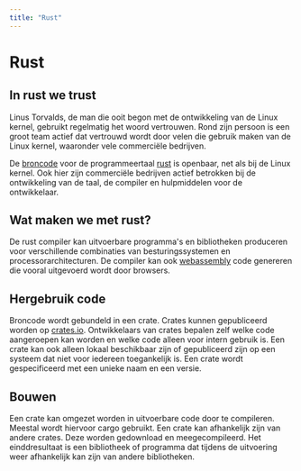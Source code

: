```yaml
---
title: "Rust"
---
```


# Rust

## In rust we trust

Linus Torvalds, de man die ooit begon met de ontwikkeling van de Linux kernel, gebruikt regelmatig het woord vertrouwen. Rond zijn persoon is een groot team actief dat vertrouwd wordt door velen die gebruik maken van de Linux kernel, waaronder vele commerciële bedrijven.

De [broncode] voor de programmeertaal [rust] is openbaar, net als bij de Linux kernel. Ook hier zijn commerciële bedrijven actief betrokken bij de ontwikkeling van de taal, de compiler en hulpmiddelen voor de ontwikkelaar.

## Wat maken we met rust?

De rust compiler kan uitvoerbare programma's en bibliotheken produceren voor verschillende combinaties van besturingssystemen en processorarchitecturen. De compiler kan ook [webassembly] code genereren die vooral uitgevoerd wordt door browsers.

## Hergebruik code

Broncode wordt gebundeld in een crate. Crates kunnen gepubliceerd worden op [crates.io]. Ontwikkelaars van crates bepalen zelf welke code aangeroepen kan worden en welke code alleen voor intern gebruik is.
Een crate kan ook alleen lokaal beschikbaar zijn of gepubliceerd zijn op een systeem dat niet voor iedereen toegankelijk is. Een crate wordt gespecificeerd met een unieke naam en een versie.

## Bouwen

Een crate kan omgezet worden in uitvoerbare code door te compileren. Meestal wordt hiervoor cargo gebruikt.
Een crate kan afhankelijk zijn van andere crates. Deze worden gedownload en meegecompileerd.
Het einddresultaat is een bibliotheek of programma dat tijdens de uitvoering weer afhankelijk kan zijn
van andere bibliotheken.


[webassembly]: https://webassembly.org/
[broncode]: https://github.com/rust-lang
[rust]: https://www.rust-lang.org/
[iterator]: https://doc.rust-lang.org/std/iter/trait.Iterator.html
[stream]: https://docs.rs/futures/0.3.30/futures/prelude/trait.Stream.html
[crates.io]: https://www.crates.io
